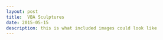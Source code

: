 ```yaml
---
layout: post
title:  VBA Sculptures
date: 2015-05-15
description: this is what included images could look like
---
```



